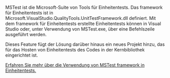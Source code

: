 ﻿MSTest ist die Microsoft-Suite von Tools für Einheitentests. Das framework für Einheitentests ist in Microsoft.VisualStudio.QualityTools.UnitTestFramework.dll definiert. Mit dem framework für Einheitentests erstellte Einheitentests können in Visual Studio oder, unter Verwendung von MSTest.exe, über eine Befehlszeile ausgeführt werden. 

Dieses Feature fügt der Lösung darüber hinaus ein neues Projekt hinzu, das für das Hosten von Einheitentests des Codes in der Kernbibliothek eingerichtet ist.

[Erfahren Sie mehr über die Verwendung von MSTest framework in Einheitentests.](https://docs.microsoft.com/en-us/visualstudio/test/using-microsoft-visualstudio-testtools-unittesting-members-in-unit-tests?view=vs-2017)
